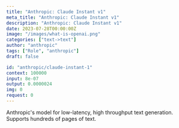 ```yaml
---
title: "Anthropic: Claude Instant v1"
meta_title: "Anthropic: Claude Instant v1"
description: "Anthropic: Claude Instant v1"
date: 2023-07-28T00:00:00Z
image: "/images/what-is-openai.png"
categories: ["text->text"]
author: "anthropic"
tags: ["Role", "anthropic"]
draft: false

id: "anthropic/claude-instant-1"
context: 100000
input: 8e-07
output: 0.0000024
img: 0
request: 0
---
```


Anthropic's model for low-latency, high throughput text generation. Supports hundreds of pages of text.

